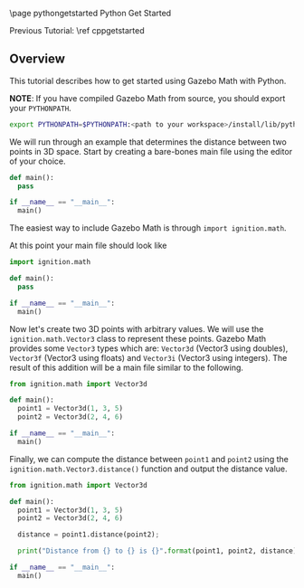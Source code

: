 \page pythongetstarted Python Get Started

Previous Tutorial: \ref cppgetstarted

## Overview

This tutorial describes how to get started using Gazebo Math with Python.

**NOTE**: If you have compiled Gazebo Math from source, you should export
your `PYTHONPATH`.

```bash
export PYTHONPATH=$PYTHONPATH:<path to your workspace>/install/lib/python
```

We will run through an example that determines the distance between two
points in 3D space. Start by creating a bare-bones main file using the
editor of your choice.

```python
def main():
  pass

if __name__ == "__main__":
  main()
```

The easiest way to include Gazebo Math is through `import ignition.math`.

At this point your main file should look like

```python
import ignition.math

def main():
  pass

if __name__ == "__main__":
  main()
```

Now let's create two 3D points with arbitrary values. We will use the
`ignition.math.Vector3` class to represent these points. Gazebo Math provides
some `Vector3` types which are: `Vector3d` (Vector3 using doubles), `Vector3f` (Vector3 using floats)
and `Vector3i` (Vector3 using integers). The result of this addition will be a
main file similar to the following.

```python
from ignition.math import Vector3d

def main():
  point1 = Vector3d(1, 3, 5)
  point2 = Vector3d(2, 4, 6)

if __name__ == "__main__":
  main()
```

Finally, we can compute the distance between `point1` and `point2` using the
`ignition.math.Vector3.distance()` function and output the distance value.

```python
from ignition.math import Vector3d

def main():
  point1 = Vector3d(1, 3, 5)
  point2 = Vector3d(2, 4, 6)

  distance = point1.distance(point2);

  print("Distance from {} to {} is {}".format(point1, point2, distance))

if __name__ == "__main__":
  main()
```
